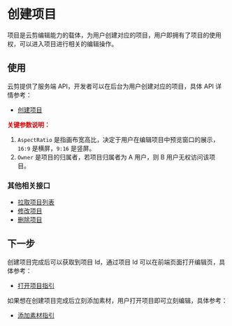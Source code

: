 # 创建项目
项目是云剪编辑能力的载体，为用户创建对应的项目，用户即拥有了项目的使用权，可以进入项目进行相关的编辑操作。

## 使用
云剪提供了服务端 API，开发者可以在后台为用户创建对应的项目，具体 API 详情参考：
- [创建项目](/document/product/1156/40350)

<font color="#dd0000">**关键参数说明：**</font>
1. `AspectRatio` 是指画布宽高比，决定于用户在编辑项目中预览窗口的展示，`16:9` 是横屏，`9:16` 是竖屏。
2. `Owner` 是项目的归属者，若项目归属者为 A 用户，则 B 用户无权访问该项目。

### 其他相关接口
- [拉取项目列表](/document/product/1156/40348)
- [修改项目](/document/product/1156/40347)
- [删除项目](/document/product/1156/40349)

## 下一步
创建项目完成后可以获取到项目 Id，通过项目 Id 可以在前端页面打开编辑页，具体参考：
- [打开项目指引]()

如果想在创建项目完成后立刻添加素材，用户打开项目即可立刻编辑，具体参考：
- [添加素材指引]()


